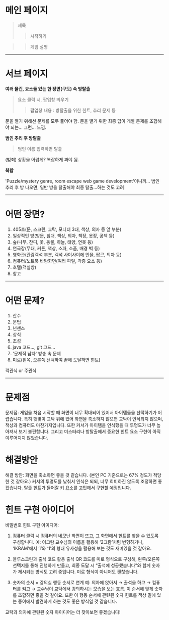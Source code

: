 
# 메인 페이지

> 제목
>	> 시작하기

>	> 게임 설명

***

# 서브 페이지

**여러 물건, 요소들 있는 한 장면(구도) 속 방탈출**
> 요소 클릭 시, 팝업창 띄우기
>	> 팝업창 내용 : 방탈출을 위한 힌트, 추리 문제 등

문을 열기 위해선 문제를 모두 풀어야 함.
문을 열기 위한 최종 답이 개별 문제를 조합해야 되는... 그런... 느낌.


**범인 추리 후 방탈출**
> 범인 이름 입력하면 탈출

(범죄) 상황을 어렵게? 복잡하게 짜야 됨.


**복합**

'Puzzle/mystery genre, room escape web game development'이니까...
범인 추리 후 방 나오면, 일반 방을 탈출해야 최종 탈출...하는 것도 고려


***

# 어떤 장면?

1. 405호(문, 스크린, 교탁, 모니터 3대, 책상, 의자 등 앞 부분)
2. 일상적인 방(방문, 침대, 책상, 의자, 책장, 옷장, 공책 등)
3. 숲(나무, 잔디, 꽃, 동물, 하늘, 태양, 연못 등)
4. 연극장(무대, 커튼, 책상, 소파, 소품, 배경 벽 등)
5. 영화관(관람객석 부분, 객석 사이사이에 인물, 팝콘, 의자 등)
6. 컴퓨터/노트북 바탕화면(여러 파일, 각종 요소 등)
7. 호텔(객실방)
8. 창고


***

# 어떤 문제?

1. 산수
2. 문법
3. 넌센스
4. 상식
5. 초성
6. java 코드..., git 코드...
7. '문제적 남자' 방송 속 문제
8. 미로(왼쪽, 오른쪽 선택하여 끝에 도달하면 힌트)

객관식 or 주관식


***

# 문제점 

문제점:
게임을 처음 시작할 때 화면이 너무 확대되어 있어서 아이템들을 선택하기가 어렵습니다. 
특히 햇빛이 교탁 위에 있어 화면을 축소하지 않으면 교탁이 인식되지 않으며, 책상과 컴퓨터도 마찬가지입니다.
또한 커서가 아이템을 인식했을 때 투명도가 너무 높아져서 보기 불편합니다.
그리고 미스터리나 방탈출에서 중요한 힌트 요소 구현이 아직 이루어지지 않았습니다.

# 해결방안
해결 방안:
화면을 축소하면 좋을 것 같습니다. (본인 PC 기준으로는 67% 정도가 적당한 것 같아요.)
커서의 투명도를 낮춰서 인식은 되되, 너무 희미하진 않도록 조정하면 좋겠습니다.
탈출 힌트가 들어갈 키 요소를 고민해서 구현할 예정입니다.

# 힌트 구현 아이디어
비밀번호 힌트 구현 아이디어:

1. 컴퓨터 클릭 시 컴퓨터의 네모난 화면이 뜨고, 그 화면에서 힌트를 찾을 수 있도록 구성합니다.
예: 이크람 교수님의 이름을 활용해 ‘2크람’처럼 변형하거나,
‘IKRAM’에서 ‘I’와 ‘1’의 형태 유사성을 활용해 보는 것도 재미있을 것 같아요.

2. 블루스크린과 출석 코드 활용
출석 QR 코드를 미로 형식으로 구성해, 왼쪽/오른쪽 선택지를 통해 진행하게 만들고,
최종 도달 시 “출석에 성공했습니다”와 함께 숫자가 제시되는 방식도 고려 중입니다.
미로 형식이 아니어도 괜찮습니다.

3. 숫자의 순서 = 강의실 행동 순서로 연계
예: 의자에 앉아서 → 출석을 하고 → 컴퓨터를 켜고 → 교수님이 교탁에서 강의하시는 모습을 보는 흐름.
이 순서에 맞게 숫자를 조합하면 좋을 것 같아요.
또한 이 행동 순서에 관련된 숫자 힌트를 책상 밑에 있는 종이에서 발견하게 하는 것도 좋은 방식일 것 같습니다.

교탁과 의자에 관련된 숫자 아이디어는 더 찾아보면 좋겠습니다!


